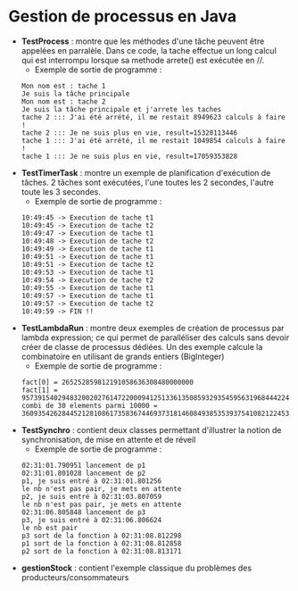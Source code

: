 # Gestion de processus en Java

- **TestProcess** : montre que les méthodes d'une tâche peuvent être appelées en parralèle. Dans ce code, la tache effectue un long calcul qui est interrompu lorsque sa methode arrete() est exécutée en //.
  - Exemple de sortie de programme : 
  ```
  Mon nom est : tache 1
  Je suis la tâche principale
  Mon nom est : tache 2
  Je suis la tâche principale et j'arrete les taches
  tache 2 ::: J'ai été arrété, il me restait 8949623 calculs à faire !
  tache 2 ::: Je ne suis plus en vie, result=15320113446
  tache 1 ::: J'ai été arrété, il me restait 1049854 calculs à faire !
  tache 1 ::: Je ne suis plus en vie, result=17059353828

- **TestTimerTask** : montre un exemple de planification d'exécution de tâches. 2 tâches sont exécutées, l'une toutes les 2 secondes, l'autre toute les 3 secondes.
  - Exemple de sortie de programme : 
  ```
  10:49:45 -> Execution de tache t1
  10:49:45 -> Execution de tache t2
  10:49:47 -> Execution de tache t1
  10:49:48 -> Execution de tache t2
  10:49:49 -> Execution de tache t1
  10:49:51 -> Execution de tache t1
  10:49:51 -> Execution de tache t2
  10:49:53 -> Execution de tache t1
  10:49:54 -> Execution de tache t2
  10:49:55 -> Execution de tache t1
  10:49:57 -> Execution de tache t1
  10:49:57 -> Execution de tache t2
  10:49:59 -> FIN !!

- **TestLambdaRun** : montre deux exemples de création de processus par lambda expression; ce qui permet de paralléliser des calculs sans devoir créer de classe de processus dédiées. Un des exemple calcule la combinatoire en utilisant de grands entiers (BigInteger)
  - Exemple de sortie de programme : 
  ```
  fact[0] = 265252859812191058636308480000000
  fact[1] = 957391540294832002027614722000941251336135085932935459563196844422460451015364906387985902326752146410533027840000000000
  combi de 30 elements parmi 10000 = 3609354262844521281086173583674469373181460849385353937541082122453577570133286597008000

- **TestSynchro** : contient deux classes permettant d'illustrer la notion de synchronisation, de mise en attente et de réveil
  - Exemple de sortie de programme : 
  ```
  02:31:01.790951 lancement de p1
  02:31:01.801028 lancement de p2
  p1, je suis entré à 02:31:01.801256
  le nb n'est pas pair, je mets en attente
  p2, je suis entré à 02:31:03.807059
  le nb n'est pas pair, je mets en attente
  02:31:06.805848 lancement de p3
  p3, je suis entré à 02:31:06.806624
  le nb est pair
  p3 sort de la fonction à 02:31:08.812298
  p1 sort de la fonction à 02:31:08.812858
  p2 sort de la fonction à 02:31:08.813171

- **gestionStock** : contient l'exemple classique du problèmes des producteurs/consommateurs

